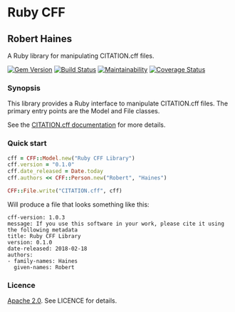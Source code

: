 # Ruby CFF
## Robert Haines

A Ruby library for manipulating CITATION.cff files.

[![Gem Version](https://badge.fury.io/rb/cff.svg)](https://badge.fury.io/rb/cff)
[![Build Status](https://travis-ci.org/hainesr/ruby-cff.svg?branch=master)](https://travis-ci.org/hainesr/ruby-cff)
[![Maintainability](https://api.codeclimate.com/v1/badges/7eaa3890f17664e10bc6/maintainability)](https://codeclimate.com/github/hainesr/ruby-cff/maintainability)
[![Coverage Status](https://coveralls.io/repos/github/hainesr/ruby-cff/badge.svg)](https://coveralls.io/github/hainesr/ruby-cff)

### Synopsis

This library provides a Ruby interface to manipulate CITATION.cff files. The primary entry points are the Model and File classes.

See the [CITATION.cff documentation](https://citation-file-format.github.io/) for more details.

### Quick start

```ruby
cff = CFF::Model.new("Ruby CFF Library")
cff.version = "0.1.0"
cff.date_released = Date.today
cff.authors << CFF::Person.new("Robert", "Haines")

CFF::File.write("CITATION.cff", cff)
```

Will produce a file that looks something like this:

```
cff-version: 1.0.3
message: If you use this software in your work, please cite it using the following metadata
title: Ruby CFF Library
version: 0.1.0
date-released: 2018-02-18
authors:
- family-names: Haines
  given-names: Robert
```

### Licence

[Apache 2.0](http://www.apache.org/licenses/). See LICENCE for details.
